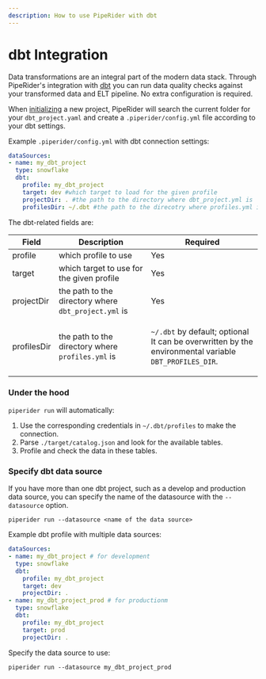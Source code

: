 ```yaml
---
description: How to use PipeRider with dbt
---
```


# dbt Integration

Data transformations are an integral part of the modern data stack. Through PipeRider's integration with [dbt](https://www.getdbt.com/) you can run data quality checks against your transformed data and ELT pipeline. No extra configuration is required.&#x20;

When [initializing](../piperider-cli.md#initialize-project) a new project, PipeRider will search the current folder for your `dbt_project.yaml` and create a `.piperider/config.yml` file according to your dbt settings.

Example `.piperider/config.yml` with dbt connection settings:

```yaml
dataSources:
- name: my_dbt_project
  type: snowflake
  dbt:
    profile: my_dbt_project 
    target: dev #which target to load for the given profile
    projectDir: . #the path to the directory where dbt_project.yml is
    profilesDir: ~/.dbt #the path to the direcotry where profiles.yml is
```

The dbt-related fields are:

| Field       | Description                                          | Required                                                                                                                              |
| ----------- | ---------------------------------------------------- | ------------------------------------------------------------------------------------------------------------------------------------- |
| profile     | which profile to use                                 | Yes                                                                                                                                   |
| target      | which target to use for the given profile            | Yes                                                                                                                                   |
| projectDir  | the path to the directory where `dbt_project.yml` is | Yes                                                                                                                                   |
| profilesDir | the path to the directory where `profiles.yml` is    | <p><code>~/.dbt</code> by default; optional<br>It can be overwritten by the environmental variable <code>DBT_PROFILES_DIR</code>.</p> |

### Under the hood

`piperider run` will automatically:

1. Use the corresponding credentials in `~/.dbt/profiles` to make the connection.
2. Parse `./target/catalog.json` and look for the available tables.
3. Profile and check the data in these tables.

### Specify dbt data source

If you have more than one dbt project, such as a develop and production data source, you can specify the name of the datasource with the  `--datasource` option.

```shell
piperider run --datasource <name of the data source>
```

Example dbt profile with multiple data sources:

```yaml
dataSources:
- name: my_dbt_project # for development
  type: snowflake
  dbt:
    profile: my_dbt_project
    target: dev
    projectDir: .
- name: my_dbt_project_prod # for productionm
  type: snowflake
  dbt:
    profile: my_dbt_project
    target: prod
    projectDir: .    
```

Specify the data source to use:

```
piperider run --datasource my_dbt_project_prod
```
